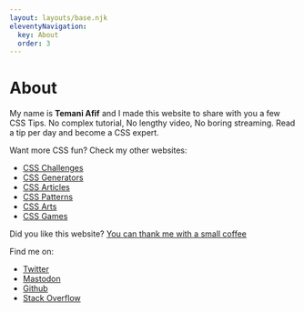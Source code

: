```yaml
---
layout: layouts/base.njk
eleventyNavigation:
  key: About
  order: 3
---
```


<h1>About</h1>

My name is **Temani Afif** and I made this website to share with you a few CSS Tips. No complex tutorial, No lengthy video, No boring streaming. Read a tip per day and become a CSS expert.


Want more CSS fun? Check my other websites:
* [CSS Challenges](https://css-challenges.com/)
* [CSS Generators](https://css-generators.com/)
* [CSS Articles](https://css-articles.com/)
* [CSS Patterns](https://css-pattern.com/)
* [CSS Arts](https://css-only.art/)
* [CSS Games](https://css-games.com/)

Did you like this website? [You can thank me with a small coffee](https://support.temani-afif.com/)


Find me on:
* [Twitter](https://twitter.com/ChallengesCss)
* [Mastodon](https://front-end.social/@css)
* [Github](https://github.com/Afif13/)
* [Stack Overflow](https://stackoverflow.com/users/8620333/temani-afif)